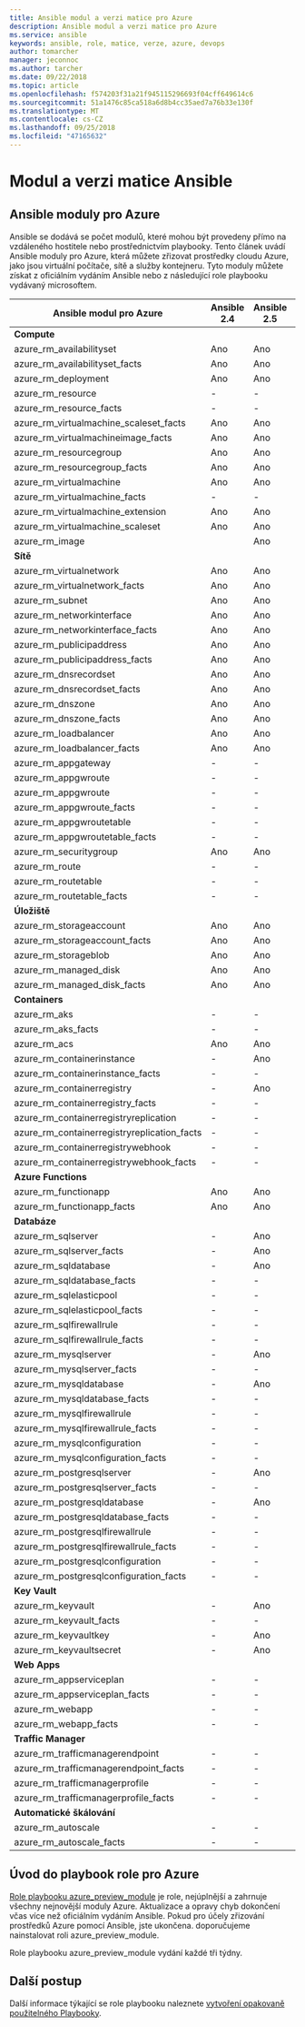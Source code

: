 ```yaml
---
title: Ansible modul a verzi matice pro Azure
description: Ansible modul a verzi matice pro Azure
ms.service: ansible
keywords: ansible, role, matice, verze, azure, devops
author: tomarcher
manager: jeconnoc
ms.author: tarcher
ms.date: 09/22/2018
ms.topic: article
ms.openlocfilehash: f574203f31a21f945115296693f04cff649614c6
ms.sourcegitcommit: 51a1476c85ca518a6d8b4cc35aed7a76b33e130f
ms.translationtype: MT
ms.contentlocale: cs-CZ
ms.lasthandoff: 09/25/2018
ms.locfileid: "47165632"
---
```

# <a name="ansible-module-and-version-matrix"></a>Modul a verzi matice Ansible

## <a name="ansible-modules-for-azure"></a>Ansible moduly pro Azure
Ansible se dodává se počet modulů, které mohou být provedeny přímo na vzdáleného hostitele nebo prostřednictvím playbooky.
Tento článek uvádí Ansible moduly pro Azure, která můžete zřizovat prostředky cloudu Azure, jako jsou virtuální počítače, sítě a služby kontejneru. Tyto moduly můžete získat z oficiálním vydáním Ansible nebo z následující role playbooku vydávaný microsoftem.

| Ansible modul pro Azure                   |  Ansible 2.4 |  Ansible 2.5 |  Ansible 2.6 | Ansible 2.7 | [Ansible Role](#introduction-to-azurepreviewmodule) | 
|---------------------------------------------|--------------|--------------|-----------------------------|-------------------------------------|-------------------------------------| 
| **Compute**                    |           |                          |                          |                            |                                | 
| azure_rm_availabilityset                    | Ano          | Ano                         | Ano          | Ano          | Ano                                 | 
| azure_rm_availabilityset_facts              | Ano          | Ano                         | Ano          | Ano          | Ano                                 | 
| azure_rm_deployment                         | Ano          | Ano                         | Ano          | Ano          | Ano                                 | 
| azure_rm_resource                           | -            | -                           | Ano          | Ano          | Ano                                 | 
| azure_rm_resource_facts                     | -            | -                           | Ano          | Ano          | Ano                                 | 
| azure_rm_virtualmachine_scaleset_facts      | Ano          | Ano                         | Ano          | Ano          | Ano                                 | 
| azure_rm_virtualmachineimage_facts          | Ano          | Ano                         | Ano          | Ano          | Ano                                 | 
| azure_rm_resourcegroup                      | Ano          | Ano                         | Ano          | Ano          | Ano                                 | 
| azure_rm_resourcegroup_facts                | Ano          | Ano                         | Ano          | Ano          | Ano                                 | 
| azure_rm_virtualmachine                     | Ano          | Ano                         | Ano          | Ano          | Ano                                 | 
| azure_rm_virtualmachine_facts               | -            | -                           | -            | Ano          | Ano                                 | 
| azure_rm_virtualmachine_extension           | Ano          | Ano                         | Ano          | Ano          | Ano                                 | 
| azure_rm_virtualmachine_scaleset            | Ano          | Ano                         | Ano          | Ano          | Ano                                 | 
| azure_rm_image                              |              | Ano                         | Ano          | Ano          | Ano                                 | 
| **Sítě**                    |           |                          |                          |                             |                               | 
| azure_rm_virtualnetwork                     | Ano          | Ano                         | Ano          | Ano          | Ano                                 | 
| azure_rm_virtualnetwork_facts               | Ano          | Ano                         | Ano          | Ano          | Ano                                 | 
| azure_rm_subnet                             | Ano          | Ano                         | Ano          | Ano          | Ano                                 | 
| azure_rm_networkinterface                   | Ano          | Ano                         | Ano          | Ano          | Ano                                 | 
| azure_rm_networkinterface_facts             | Ano          | Ano                         | Ano          | Ano          | Ano                                 | 
| azure_rm_publicipaddress                    | Ano          | Ano                         | Ano          | Ano          | Ano                                 | 
| azure_rm_publicipaddress_facts              | Ano          | Ano                         | Ano          | Ano          | Ano                                 | 
| azure_rm_dnsrecordset                       | Ano          | Ano                         | Ano          | Ano          | Ano                                 | 
| azure_rm_dnsrecordset_facts                 | Ano          | Ano                         | Ano          | Ano          | Ano                                 | 
| azure_rm_dnszone                            | Ano          | Ano                         | Ano          | Ano          | Ano                                 | 
| azure_rm_dnszone_facts                      | Ano          | Ano                         | Ano          | Ano          | Ano                                 | 
| azure_rm_loadbalancer                       | Ano          | Ano                         | Ano          | Ano          | Ano                                 | 
| azure_rm_loadbalancer_facts                 | Ano          | Ano                         | Ano          | Ano          | Ano                                 | 
| azure_rm_appgateway                         | -            | -                           | -            | Ano          | Ano                                 | 
| azure_rm_appgwroute                         | -            | -                           | -            | -            | Ano                                 | 
| azure_rm_appgwroute                         | -            | -                           | -            | -            | Ano                                 |
| azure_rm_appgwroute_facts                   | -            | -                           | -            | -            | Ano                                 |
| azure_rm_appgwroutetable                    | -            | -                           | -            | -            | Ano                                 |
| azure_rm_appgwroutetable_facts              | -            | -                           | -            | -            | Ano                                 | 
| azure_rm_securitygroup                      | Ano          | Ano                         | Ano          | Ano          | Ano                                 |
| azure_rm_route                              | -            | -                           | -            | Ano          | Ano                                 | 
| azure_rm_routetable                         | -            | -                           | -            | Ano          | Ano                                 | 
| azure_rm_routetable_facts                   | -            | -                           | -            | Ano          | Ano                                 | 
| **Úložiště**                    |           |                          |                          |                             |                               | 
| azure_rm_storageaccount                     | Ano          | Ano                         | Ano          | Ano          | Ano                                 | 
| azure_rm_storageaccount_facts               | Ano          | Ano                         | Ano          | Ano          | Ano                                 | 
| azure_rm_storageblob                        | Ano          | Ano                         | Ano          | Ano          | Ano                                 | 
| azure_rm_managed_disk                       | Ano          | Ano                         | Ano          | Ano          | Ano                                 | 
| azure_rm_managed_disk_facts                 | Ano          | Ano                         | Ano          | Ano          | Ano                                 | 
| **Containers**                    |           |                          |                          |                            |                                | 
| azure_rm_aks                                | -            | -                           | Ano          | Ano          | Ano                                 | 
| azure_rm_aks_facts                          | -            | -                           | Ano          | Ano          | Ano                                 | 
| azure_rm_acs                                | Ano          | Ano                         | Ano          | Ano          | Ano                                 | 
| azure_rm_containerinstance                  | -            | Ano                         | Ano          | Ano          | Ano                                 | 
| azure_rm_containerinstance_facts            | -            | -                           | -              | -            | Ano                                 | 
| azure_rm_containerregistry                  | -            | Ano                         | Ano          | Ano          | Ano                                 | 
| azure_rm_containerregistry_facts            | -            | -                           | -            | Ano          | Ano                                 | 
| azure_rm_containerregistryreplication       | -            | -                           | -            | -            | Ano                                 | 
| azure_rm_containerregistryreplication_facts | -            | -                           | -            | -            | Ano                                 | 
| azure_rm_containerregistrywebhook           | -            | -                           | -            | -            | Ano                                 | 
| azure_rm_containerregistrywebhook_facts     | -            | -                           | -            | -            | Ano                                 | 
| **Azure Functions**                    |           |                          |                          |                            |                                | 
| azure_rm_functionapp                        | Ano          | Ano                         | Ano          | Ano          | Ano                                 | 
| azure_rm_functionapp_facts                  | Ano          | Ano                         | Ano          | Ano          | Ano                                 | 
| **Databáze**                    |           |                          |                          |                             |                               | 
| azure_rm_sqlserver                          | -            | Ano                         | Ano          | Ano          | Ano                                 | 
| azure_rm_sqlserver_facts                    | -            | Ano                         | Ano          | Ano          | Ano                                 | 
| azure_rm_sqldatabase                        | -            | Ano                         | Ano          | Ano          | Ano                                 | 
| azure_rm_sqldatabase_facts                  | -            | -                           | -            | -            | Ano                                 | 
| azure_rm_sqlelasticpool                     | -            | -                           | -            | -            | Ano                                 | 
| azure_rm_sqlelasticpool_facts               | -            | -                           | -            | -            | Ano                                 | 
| azure_rm_sqlfirewallrule                    | -            | -                           | -            | Ano          | Ano                                 | 
| azure_rm_sqlfirewallrule_facts              | -            | -                           | -            | -            | Ano                                 | 
| azure_rm_mysqlserver                        | -            | Ano                         | Ano          | Ano          | Ano                                 | 
| azure_rm_mysqlserver_facts                  | -            | -                           | -            | Ano          | Ano                                 | 
| azure_rm_mysqldatabase                      | -            | Ano                         | Ano          | Ano          | Ano                                 | 
| azure_rm_mysqldatabase_facts                | -            | -                           | -            | Ano          | Ano                                 | 
| azure_rm_mysqlfirewallrule                  | -            | -                           | -            | -            | Ano                                 | 
| azure_rm_mysqlfirewallrule_facts            | -            | -                           | -            | -            | Ano                                 | 
| azure_rm_mysqlconfiguration                 | -            | -                           | -            | -            | Ano                                 | 
| azure_rm_mysqlconfiguration_facts           | -            | -                           | -            | -            | Ano                                 | 
| azure_rm_postgresqlserver                   | -            | Ano                         | Ano          | Ano          | Ano                                 | 
| azure_rm_postgresqlserver_facts             | -            | -                           | -            | Ano          | Ano                                 | 
| azure_rm_postgresqldatabase                 | -            | Ano                         | Ano          | Ano          | Ano                                 | 
| azure_rm_postgresqldatabase_facts           | -            | -                           | -            | Ano          | Ano                                 | 
| azure_rm_postgresqlfirewallrule             | -            | -                           | -            | -            | Ano                                 | 
| azure_rm_postgresqlfirewallrule_facts       | -            | -                           | -            | -            | Ano                                 | 
| azure_rm_postgresqlconfiguration            | -            | -                           | -            | -            | Ano                                 | 
| azure_rm_postgresqlconfiguration_facts      | -            | -                           | -            | -            | Ano                                 | 
| **Key Vault**                    |           |                          |                          |                             |                               | 
| azure_rm_keyvault                           | -            | Ano                         | Ano          | Ano          | Ano                                 |
| azure_rm_keyvault_facts                     | -            | -                           | -              | -              | Ano                               |
| azure_rm_keyvaultkey                        | -            | Ano                         | Ano          | Ano          | Ano                                 |
| azure_rm_keyvaultsecret                     | -            | Ano                         | Ano          | Ano          | Ano                                 |
| **Web Apps**                    |           |                          |                          |                             |                               | 
| azure_rm_appserviceplan                          | -            | -                         | -          | Ano          | Ano                                 | 
| azure_rm_appserviceplan_facts                    | -            | -                         | -          | Ano          | Ano                                 | 
| azure_rm_webapp                                  | -            | -                         | -          | Ano          | Ano                                 | 
| azure_rm_webapp_facts                            | -            | -                         | -          | Ano          | Ano                                 | 
| **Traffic Manager**                    |           |                          |                          |                             |                               | 
| azure_rm_trafficmanagerendpoint                  | -            | -                         | -          | Ano          | Ano                                 | 
| azure_rm_trafficmanagerendpoint_facts            | -            | -                         | -          | Ano          | Ano                                 | 
| azure_rm_trafficmanagerprofile                   | -            | -                         | -          | Ano          | Ano                                 | 
| azure_rm_trafficmanagerprofile_facts             | -            | -                         | -          | Ano          | Ano                                 | 
| **Automatické škálování**                    |           |                          |                          |                             |                               | 
| azure_rm_autoscale                  | -            | -                         | -          | Ano          | Ano                                 | 
| azure_rm_autoscale_facts            | -            | -                         | -          | Ano          | Ano                                 | 

## <a name="introduction-to-playbook-role-for-azure"></a>Úvod do playbook role pro Azure
[Role playbooku azure_preview_module](https://galaxy.ansible.com/Azure/azure_preview_modules/) je role, nejúplnější a zahrnuje všechny nejnovější moduly Azure. Aktualizace a opravy chyb dokončení včas více než oficiálním vydáním Ansible. Pokud pro účely zřizování prostředků Azure pomocí Ansible, jste ukončena. doporučujeme nainstalovat roli azure_preview_module.

Role playbooku azure_preview_module vydání každé tři týdny.

## <a name="next-steps"></a>Další postup
Další informace týkající se role playbooku naleznete [vytvoření opakovaně použitelného Playbooky](http://docs.ansible.com/ansible/latest/playbooks_reuse.html). 
